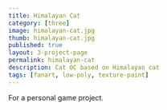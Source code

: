 ```yaml
---
title: Himalayan Cat
category: [three]
image: himalayan-cat.jpg
thumb: himalayan-cat.jpg
published: true
layout: 3-project-page
permalink: himalayan-cat
description: Cat OC based on Himalayan cat
tags: [fanart, low-poly, texture-paint]
---
```

For a personal game project.